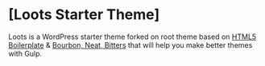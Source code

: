 # [Loots Starter Theme]

Loots is a WordPress starter theme forked on root theme based on [HTML5 Boilerplate](http://html5boilerplate.com/) & [Bourbon, Neat, Bitters](http://http://bourbon.io/) that will help you make better themes with Gulp.
